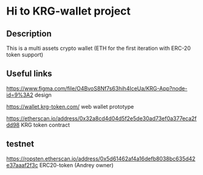 # Hi to KRG-wallet project 

## Description

This is a multi assets crypto wallet (ETH for the first iteration with ERC-20 token support)

## Useful links 

https://www.figma.com/file/O4BvoS8Nf7s63hih4IceUa/KRG-App?node-id=9%3A2  design

https://wallet.krg-token.com/ web wallet prototype 


https://etherscan.io/address/0x32a8cd4d04d5f2e5de30ad73ef0a377eca2fdd98  KRG token contract 


## testnet

https://ropsten.etherscan.io/address/0x5d61462af4a16defb8038bc635d42e37aaaf2f3c ERC20-token (Andrey owner)
